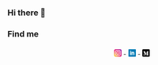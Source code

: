 ### Hi there 👋

### Find me 
<p align="center">
    <a href="https://instagram.com/math.srego/">
        <img src="https://github.com/Math09/math09/blob/main/resources/icon_instagram.svg" alt="Instagram" width="15px"; heigth="15px"; style="vertical-align:top; margin:5px"/>
    </a>
    <a href="https://www.linkedin.com/in/matheus-silva-rego/">
        <img src="https://github.com/Math09/math09/blob/main/resources/icon_linkedin.svg" alt="Linkedin" width="15px"; heigth="15px"; style="vertical-align:top; margin:5px"/>
    </a>
    <a href="https://medium.com/@math-srego">
        <img src="https://github.com/Math09/math09/blob/main/resources/icon_medium.svg" alt="Medium" width="15px"; heigth="15px"; style="vertical-align:top; margin:5px"/>
    </a>
</p>

<!--
**Math09/math09** is a ✨ _special_ ✨ repository because its `README.md` (this file) appears on your GitHub profile.

Here are some ideas to get you started:

- 🔭 I’m currently working on ...
- 🌱 I’m currently learning ...
- 👯 I’m looking to collaborate on ...
- 🤔 I’m looking for help with ...
- 💬 Ask me about ...
- 📫 How to reach me: ...
- 😄 Pronouns: ...
- ⚡ Fun fact: ...
-->
